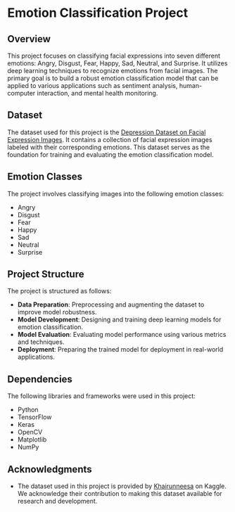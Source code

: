 # Emotion Classification Project

## Overview

This project focuses on classifying facial expressions into seven different emotions: Angry, Disgust, Fear, Happy, Sad, Neutral, and Surprise. It utilizes deep learning techniques to recognize emotions from facial images. The primary goal is to build a robust emotion classification model that can be applied to various applications such as sentiment analysis, human-computer interaction, and mental health monitoring.

## Dataset

The dataset used for this project is the [Depression Dataset on Facial Expression Images](https://www.kaggle.com/datasets/khairunneesa/depression-dataset-on-facial-ecpression-images). It contains a collection of facial expression images labeled with their corresponding emotions. This dataset serves as the foundation for training and evaluating the emotion classification model.

## Emotion Classes

The project involves classifying images into the following emotion classes:
- Angry
- Disgust
- Fear
- Happy
- Sad
- Neutral
- Surprise

## Project Structure

The project is structured as follows:
- **Data Preparation**: Preprocessing and augmenting the dataset to improve model robustness.
- **Model Development**: Designing and training deep learning models for emotion classification.
- **Model Evaluation**: Evaluating model performance using various metrics and techniques.
- **Deployment**: Preparing the trained model for deployment in real-world applications.

## Dependencies

The following libraries and frameworks were used in this project:
- Python
- TensorFlow
- Keras
- OpenCV
- Matplotlib
- NumPy

## Acknowledgments

- The dataset used in this project is provided by [Khairunneesa](https://www.kaggle.com/khairunneesa) on Kaggle. We acknowledge their contribution to making this dataset available for research and development.
